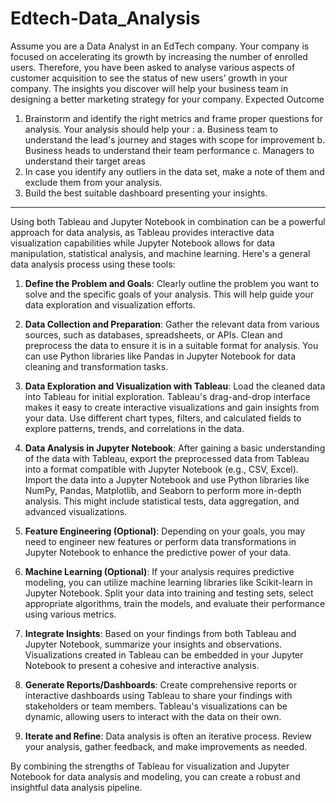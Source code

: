 # Edtech-Data_Analysis

Assume you are a Data Analyst in an EdTech company. Your company is focused on
accelerating its growth by increasing the number of enrolled users.
Therefore, you have been asked to analyse various aspects of customer acquisition to see the
status of new users’ growth in your company. The insights you discover will help your business
team in designing a better marketing strategy for your company.
Expected Outcome
1. Brainstorm and identify the right metrics and frame proper questions for analysis. Your
analysis should help your :
a. Business team to understand the lead's journey and stages with scope for improvement
b. Business heads to understand their team performance
c. Managers to understand their target areas
2. In case you identify any outliers in the data set, make a note of them and exclude them from
your analysis.
3. Build the best suitable dashboard presenting your insights.

****************************************************************************************************************************************************
Using both Tableau and Jupyter Notebook in combination can be a powerful approach for data analysis, as Tableau provides interactive data visualization capabilities while Jupyter Notebook allows for data manipulation, statistical analysis, and machine learning. Here's a general data analysis process using these tools:

1. **Define the Problem and Goals**: Clearly outline the problem you want to solve and the specific goals of your analysis. This will help guide your data exploration and visualization efforts.

2. **Data Collection and Preparation**: Gather the relevant data from various sources, such as databases, spreadsheets, or APIs. Clean and preprocess the data to ensure it is in a suitable format for analysis. You can use Python libraries like Pandas in Jupyter Notebook for data cleaning and transformation tasks.

3. **Data Exploration and Visualization with Tableau**: Load the cleaned data into Tableau for initial exploration. Tableau's drag-and-drop interface makes it easy to create interactive visualizations and gain insights from your data. Use different chart types, filters, and calculated fields to explore patterns, trends, and correlations in the data.

4. **Data Analysis in Jupyter Notebook**: After gaining a basic understanding of the data with Tableau, export the preprocessed data from Tableau into a format compatible with Jupyter Notebook (e.g., CSV, Excel). Import the data into a Jupyter Notebook and use Python libraries like NumPy, Pandas, Matplotlib, and Seaborn to perform more in-depth analysis. This might include statistical tests, data aggregation, and advanced visualizations.

5. **Feature Engineering (Optional)**: Depending on your goals, you may need to engineer new features or perform data transformations in Jupyter Notebook to enhance the predictive power of your data.

6. **Machine Learning (Optional)**: If your analysis requires predictive modeling, you can utilize machine learning libraries like Scikit-learn in Jupyter Notebook. Split your data into training and testing sets, select appropriate algorithms, train the models, and evaluate their performance using various metrics.

7. **Integrate Insights**: Based on your findings from both Tableau and Jupyter Notebook, summarize your insights and observations. Visualizations created in Tableau can be embedded in your Jupyter Notebook to present a cohesive and interactive analysis.

8. **Generate Reports/Dashboards**: Create comprehensive reports or interactive dashboards using Tableau to share your findings with stakeholders or team members. Tableau's visualizations can be dynamic, allowing users to interact with the data on their own.

9. **Iterate and Refine**: Data analysis is often an iterative process. Review your analysis, gather feedback, and make improvements as needed.

By combining the strengths of Tableau for visualization and Jupyter Notebook for data analysis and modeling, you can create a robust and insightful data analysis pipeline.
